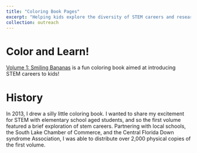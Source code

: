```yaml
---
title: "Coloring Book Pages"
excerpt: "Helping kids explore the diversity of STEM careers and research."
collection: outreach
---
```

# Color and Learn!
[Volume 1: Smiling Bananas](<src="/files/SB_coloringbook.pdf">) is a fun coloring book aimed at introducing STEM careers to kids!

# History
In 2013, I drew a silly little coloring book. I wanted to share my excitement for STEM with elementary school aged students, and so the first volume featured a brief exploration of stem careers. Partnering with local schools, the South Lake Chamber of Commerce, and the Central Florida Down syndrome Association, I was able to distribute over 2,000 physical copies of the first volume.
